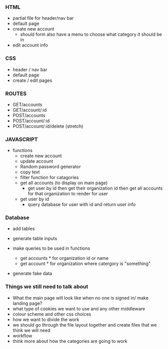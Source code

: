 ### HTML 

* partial file for header/nav bar
* default page
* create new account
  - should form also have a menu to choose what category it should be in 
* edit account info

### CSS

* header / nav bar
* default page
* create / edit pages

### ROUTES

* GET/accounts
* GET/account/:id
* POST/accounts
* POST/account/:id
* POST/account/:id/delete (stretch)

### JAVASCRIPT

* functions
  * create new account
  * update account
  * Random password generator
  * copy text 
  * filter function for catagories 
  * get all accounts (to display on main page)
    * get user by id then get their organization id then get all accounts for that organization to render for user
  * get user by id 
    * query database for user with id and return user info


### Database 
* add tables 
* generate table inputs 
* make queries to be used in functions
   - get accounts * for organization id or name 
   - get account * for organization where catergory is "something"

* generate fake data 



### Things we still need to talk about 
* What the main page will look like when no one is signed in/ make landing page?
* what type of cookies we want to use and any other middleware
* colour scheme and other css choices  
* how we want to divide the work 
* we should go through the file layout together and create files that we think we will need
* workflow 
* think more about how the categories are going to work 
